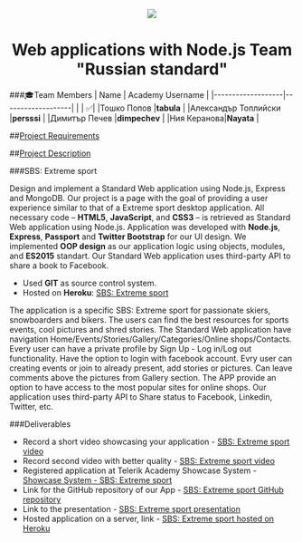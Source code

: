 <p align="center">
<a href="http://academy.telerik.com/">
<img src="https://camo.githubusercontent.com/08ecbe7b67d65cc7c6990787e2836b27b4296f2d/68747470733a2f2f7261772e6769746875622e636f6d2f666c65787472792f54656c6572696b2d41636164656d792f6d61737465722f50726f6772616d6d696e6725323077697468253230432532332f436f6465732f4f746865722f54656c6572696b2e706e67"/>
</a>

<h1 align="center">Web applications with Node.js Team "Russian standard"</h1>

###:mortar_board:Team Members
| Name              | Academy Username      	|
|-------------------|-------------------|
|                   | :white_check_mark:|
|Тошко Попов |__tabula__	        |
|Александър Топлийски |__persssi__	        |
|Димитър Печев |__dimpechev__ |	
|Ния Керанова|__Nayata__       	|	

##<a href="http://github.com/Web-APPs-Nodejs/Russian-standard/blob/master/Project-Requirements.md">Project Requirements</a>  

##<a href="./documentation/README.md">Project Description</a>  

###SBS: Extreme sport

Design and implement a Standard Web application using Node.js, Express and MongoDB. Our project is a page with the goal of providing a user experience similar to that of a Extreme sport desktop application. All necessary code – __HTML5__, __JavaScript__, and __CSS3__ – is retrieved as Standard Web application using Node.js.
Application was developed with __Node.js__, __Express__, __Passport__ and __Twitter Bootstrap__ for our UI design. We implemented __OOP design__ as our application logic using objects, modules, and __ES2015__ standart. Our Standard Web application uses third-party API to share a book to Facebook.

* Used __GIT__ as source control system. 
* Hosted on __Heroku__: <a href="https://extreme-sports.herokuapp.com">SBS: Extreme sport</a>


The application is a specific SBS: Extreme sport for passionate skiers, snowboarders and bikers. The users can find the best resources for sports events, cool pictures and shred stories. 
The Standard Web application have navigation Home/Events/Stories/Gallery/Categories/Online shops/Contacts. Every user can have a private profile by Sign Up - Log in/Log out functionality. Have the option to login with facebook account. Evry user can creating events or join to already present, add stories or pictures. Can leave comments above the pictures from Gallery section. The APP provide an option to have access to the most popular sites for online shops. Our application uses third-party API to Share status to Facebook, Linkedin, Twitter, etc.

###Deliverables
  * Record a short video showcasing your application - <a href="http://www.screencast.com/t/I9S1fHUunvFG">SBS: Extreme sport video</a>
  * Record second video with better quality - <a href="http://www.screencast.com/t/AU1jR6ppuA">SBS: Extreme sport video</a>
  * Registered application at Telerik Academy Showcase System - <a href="http://best.telerikacademy.com/projects/402/SBS-Extreme-sport">Showcase System - SBS: Extreme sport</a>
  * Link for the GitHub repository of our App - <a href="https://github.com/Web-APPs-Nodejs/Russian-standard">SBS: Extreme sport GitHub repository</a>
  * Link to the presentation - <a href="https://prezi.com/6myuqmxzst8y/team-quotrussian-standardquot/">SBS: Extreme sport presentation</a>
  * Hosted application on a server, link - <a href="https://extreme-sports.herokuapp.com/">SBS: Extreme sport hosted on Heroku</a>
